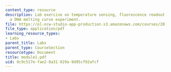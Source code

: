 ```yaml
---
content_type: resource
description: Lab exercise on temperature sensing, fluorescence readout system, and
  a DNA melting curve experiment.
file: https://ol-ocw-studio-app-production.s3.amazonaws.com/courses/20-309-biological-engineering-ii-instrumentation-and-measurement-fall-2006/0c9c517efae28a31929a9d95cf92afcf_module1.pdf
file_type: application/pdf
learning_resource_types:
- Labs
parent_title: Labs
parent_type: CourseSection
resourcetype: Document
title: module1.pdf
uid: 0c9c517e-fae2-8a31-929a-9d95cf92afcf
---
```

